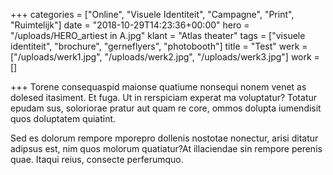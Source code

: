 +++
categories = ["Online", "Visuele Identiteit", "Campagne", "Print", "Ruimtelijk"]
date = "2018-10-29T14:23:36+00:00"
hero = "/uploads/HERO_artiest in A.jpg"
klant = "Atlas theater"
tags = ["visuele identiteit", "brochure", "gerneflyers", "photobooth"]
title = "Test"
werk = ["/uploads/werk1.jpg", "/uploads/werk2.jpg", "/uploads/werk3.jpg"]
work = []

+++
Torene consequaspid maionse quatiume nonsequi nonem venet as dolesed itasiment. Et fuga. Ut in rerspiciam experat ma voluptatur? Totatur epudam sus, soloriorae pratur aut quam re core, ommos dolupta iumendisit quos doluptatem quiatint.


Sed es dolorum rempore mporepro dollenis nostotae nonectur, arisi ditatur adipsus est, nim quos molorum quatiatur?At illaciendae sin rempore perenis quae. Itaqui reius, consecte perferumquo.